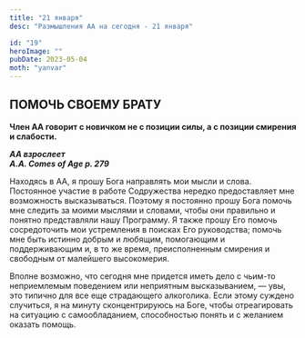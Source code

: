 ```yaml
---
title: "21 января"
desc: "Размышления АА на сегодня - 21 января"

id: "19"
heroImage: ""
pubDate: 2023-05-04
moth: "yanvar"
---
```


## ПОМОЧЬ СВОЕМУ БРАТУ

**Член АА говорит с новичком не с позиции силы, а с позиции смирения и
слабости.**

**_АА взрослеет  
A.A. Comes of Age p. 279_**

Находясь в АА, я прошу Бога направлять мои мысли и слова. Постоянное участие в
работе Содружества нередко предоставляет мне возможность высказываться.
Поэтому я постоянно прошу Бога помочь мне следить за моими мыслями и словами,
чтобы они правильно и понятно представляли нашу Программу. Я также прошу Его
помочь сосредоточить мои устремления в поисках Его руководства; помочь мне
быть истинно добрым и любящим, помогающим и поддерживающим и, в то же время,
преисполненным смирения и свободным от малейшего высокомерия.

Вполне возможно, что сегодня мне придется иметь дело с чьим-то неприемлемым
поведением или неприятным высказыванием, — увы, это типично для все еще
страдающего алкоголика. Если этому суждено случиться, я на минуту
сконцентрируюсь на Боге, чтобы отреагировать на ситуацию с самообладанием,
способностью понять и с желанием оказать помощь.
